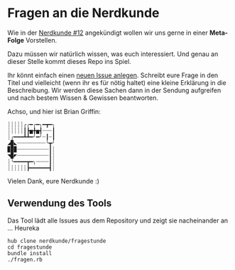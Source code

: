 # Fragen an die Nerdkunde

Wie in der [Nerdkunde #12](http://www.nerdkunde.de/nk012.html) angekündigt wollen wir uns gerne in einer **Meta-Folge** Vorstellen.

Dazu müssen wir natürlich wissen, was euch interessiert. Und genau an dieser Stelle kommt dieses Repo ins Spiel.

Ihr könnt einfach einen [neuen Issue anlegen](https://github.com/nerdkunde/fragestunde/issues/new). Schreibt eure Frage in den Titel und vielleicht (wenn ihr es für nötig haltet) eine kleine Erklärung in die Beschreibung. Wir werden diese Sachen dann in der Sendung aufgreifen und nach bestem Wissen & Gewissen beantworten.

Achso, und hier ist Brian Griffin:
```
┊┊┊┊┊╭╭━╭━╮━┳━╮
┊┊┊┊┊┃┣▅╋▅┫┈┈┈┃
┊╭━━━┻┻━╯━╯┈┃┈┃
◢▉◣┈┈┈┈┈┈┈┈┈╰┳╯
▉▉▉┈┈┈┈┈┈┈┈┈┈┃┊
◥▉◤┈┈┈┈┈┈┈┈┈┈┃┊
┊╰━━━━┳━╮┈┈┈┈┃┊
┊┊┊┊┊┊┣━━━━━━┫┊
```

Vielen Dank,
eure Nerdkunde :)

## Verwendung des Tools
Das Tool lädt alle Issues aus dem Repository und zeigt sie nacheinander
an ... Heureka
```
hub clone nerdkunde/fragestunde
cd fragestunde
bundle install
./fragen.rb
```

